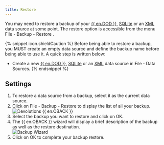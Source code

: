 ```yaml
---
title: Restore
---
```

You may need to restore a backup of your [{{ en.DOD }}](/rdm/mac/data-sources/data-sources-types/online-drive/), [SQLite](/rdm/mac/data-sources/data-sources-types/sqlite/) or an [XML](/rdm/mac/data-sources/data-sources-types/xml/) data source at some point. The restore option is accessible from the menu File - Backup - Restore .  

{% snippet icon.shieldCaution %} 
Before being able to restore a backup, you MUST create an empty data source and define the backup name before being able to use it. A quick step is written below:  

* Create a new [{{ en.DOD }}](/rdm/mac/data-sources/data-sources-types/online-drive/), [SQLite](/rdm/mac/data-sources/data-sources-types/sqlite/) or an [XML](/rdm/mac/data-sources/data-sources-types/xml/) data source in File - Data Sources. 
{% endsnippet %}
 
## Settings 

1. To restore a data source from a backup, select it as the current data source. 
1. Click on File - Backup - Restore to display the list of all your backup.  
![Devolutions {{ en.OBACK }}](https://webdevolutions.azureedge.net/docs/en/rdm/mac/clip10092.png) 
1. Select the backup you want to restore and click on OK. 
1. The {{ en.OBACK }} wizard will display a brief description of the backup as well as the restore destination.  
![Backup Wizard](https://webdevolutions.azureedge.net/docs/en/rdm/mac/clip10093.png) 
1. Click on OK to complete your backup restore. 
